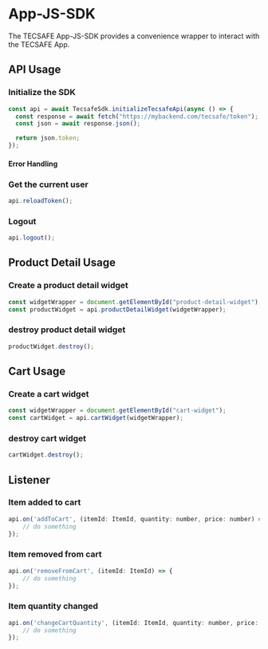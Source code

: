# App-JS-SDK

The TECSAFE App-JS-SDK provides a convenience wrapper to interact with the TECSAFE App.

## API Usage

### Initialize the SDK

```js
const api = await TecsafeSdk.initializeTecsafeApi(async () => {
  const response = await fetch("https://mybackend.com/tecsafe/token");
  const json = await response.json();

  return json.token;
});
```

#### Error Handling

### Get the current user

```js
api.reloadToken();
```

### Logout

```js
api.logout();
```

## Product Detail Usage

### Create a product detail widget

```js
const widgetWrapper = document.getElementById("product-detail-widget");
const productWidget = api.productDetailWidget(widgetWrapper);
```

### destroy product detail widget

```js
productWidget.destroy();
```

## Cart Usage

### Create a cart widget

```js
const widgetWrapper = document.getElementById("cart-widget");
const cartWidget = api.cartWidget(widgetWrapper);
```

### destroy cart widget

```js
cartWidget.destroy();
```

## Listener

### Item added to cart

```js
api.on('addToCart', (itemId: ItemId, quantity: number, price: number) => {
    // do something
});
```

### Item removed from cart

```js
api.on('removeFromCart', (itemId: ItemId) => {
    // do something
});
```

### Item quantity changed

```js
api.on('changeCartQuantity', (itemId: ItemId, quantity: number, price: number) => {
    // do something
});
```
